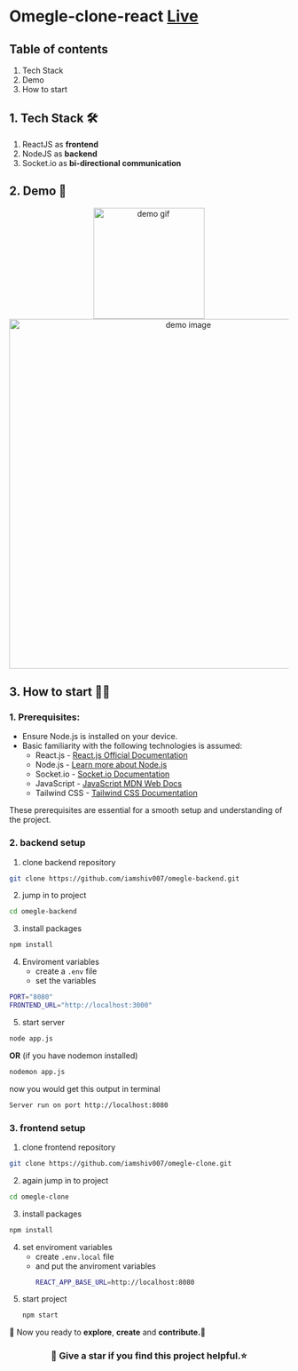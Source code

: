 # Omegle-clone-react [Live](https://omegle-chat.vercel.app)

## Table of contents
1. Tech Stack
2. Demo
3. How to start

## 1. Tech Stack 🛠
1. ReactJS as **frontend**
2. NodeJS as **backend**
3. Socket.io as **bi-directional communication**

## 2. Demo 🎢
<div align="center">
<img style="width:200px" src="https://res.cloudinary.com/dhcc4rnbc/image/upload/v1702456750/ezgif.com-video-to-gif-converted_dojkkd.gif" alt="demo gif"/>
<img style="width:630px" src="https://res.cloudinary.com/dhcc4rnbc/image/upload/v1702454464/Screenshot_28_bflomu.png" alt="demo image"/>
</div>

## 3. How to start 👨‍💻
### 1. Prerequisites:
- Ensure Node.js is installed on your device.
- Basic familiarity with the following technologies is assumed:
  - React.js - [React.js Official Documentation](https://reactjs.org/)
  - Node.js - [Learn more about Node.js](https://nodejs.org/)
  - Socket.io - [Socket.io Documentation](https://socket.io/docs/v4)
  - JavaScript - [JavaScript MDN Web Docs](https://developer.mozilla.org/en-US/docs/Web/JavaScript)
  - Tailwind CSS - [Tailwind CSS Documentation](https://tailwindcss.com/docs)
 
These prerequisites are essential for a smooth setup and understanding of the project.

### 2. backend setup 
1. clone backend repository
```sh
git clone https://github.com/iamshiv007/omegle-backend.git
```
2. jump in to project
```sh
cd omegle-backend
```
3. install packages
```sh
npm install
```
4. Enviroment variables
   - create a `.env` file
   - set the variables
  ```sh
PORT="8080"
FRONTEND_URL="http://localhost:3000"
  ```
5. start server
```sh
node app.js
```
**OR** (if you have nodemon installed)

```sh
nodemon app.js
```

now you would get this output in terminal
```sh
Server run on port http://localhost:8080
```

### 3. frontend setup
1. clone frontend repository
```sh
git clone https://github.com/iamshiv007/omegle-clone.git
```
2. again jump in to project
```sh
cd omegle-clone
```
3. install packages
```sh
npm install
```
4. set enviroment variables
   - create `.env.local` file
   - and put the anviroment variables
     ```sh
     REACT_APP_BASE_URL=http://localhost:8080
     ```
5. start project
    ```sh
    npm start
   ```
🎉 Now you ready to **explore**, **create** and **contribute.🤝**
    <h3 align="center">🌟 Give a star if you find this project helpful.⭐️</h3>
